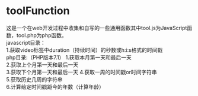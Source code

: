 # toolFunction
这是一个在web开发过程中收集和自写的一些通用函数其中tool.js为JavaScript函数，tool.php为php函数。  
javascript目录：  
1.获取video标签中duration（持续时间）的秒数或h:i:s格式的时间戳  
php目录:（PHP版本7.1）
1.获取本月第一天和最后一天  
2.获取上个月第一天和最后一天  
3.获取下个月第一天和最后一天
4.获取一周的时间戳or时间字符串  
5.获取历史几周的字符串  
6.计算给定时间戳距今的年数（计算年龄）
